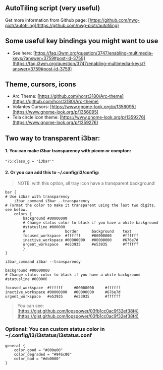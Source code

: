 ## AutoTiling script (very useful)
Get more information from Github page: [https://github.com/nwg-piotr/autotiling](https://github.com/nwg-piotr/autotiling)

## Some useful key bindings you might want to use
- See here: [https://faq.i3wm.org/question/3747/enabling-multimedia-keys/?answer=3759#post-id-3759](https://faq.i3wm.org/question/3747/enabling-multimedia-keys/?answer=3759#post-id-3759)

## Theme, cursors, icons
- Arc Theme: [https://github.com/horst3180/Arc-theme](https://github.com/horst3180/Arc-theme)
- Volantes Cursors: [https://www.gnome-look.org/p/1356095](https://www.gnome-look.org/p/1356095)
- Tela circle icon theme: [https://www.gnome-look.org/p/1359276](https://www.gnome-look.org/p/1359276)

## Two way to transparent i3bar:
#### 1. You can make i3bar transparency with picom or compton:
```
"75:class_g = 'i3bar'"
```
#### 2. Or you can add this to ~/.config/i3/config:
> NOTE: with this option, all tray icon have a transparent background!
```
bar {
# Use i3bar with transparency
    i3bar_command i3bar --transparency
# Format the color to make it transparent using the last two digits, see below.
    colors {
        background #00000000
        # Change status color to black if you have a white background
        #statusline #000000
        #                  border      background    text
        focused_workspace  #ffffff     #00000000     #ffffff
        inactive_workspace #00000000   #00000000     #676e7d
        urgent_workspace   #e53935     #e53935       #ffffff
        }
}
```
```
i3bar_command i3bar --transparency
```
```
background #00000000
# Change status color to black if you have a white background
#statusline #000000
```
```
focused_workspace  #ffffff     #00000000     #ffffff
inactive_workspace #00000000   #00000000     #676e7d
urgent_workspace   #e53935     #e53935       #ffffff
```
> You can see: [https://gist.github.com/lopspower/03fb1cc0ac9f32ef38f4](https://gist.github.com/lopspower/03fb1cc0ac9f32ef38f4)

### Optional: You can custom status color in ~/.config/i3/i3status/i3status.conf
```
general {
    color_good = "#009e00"
    color_degraded = "#946c00"
    color_bad = "#db0000"
}
```
